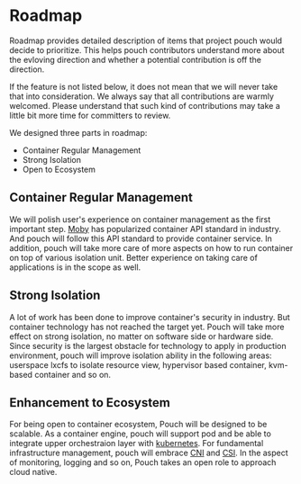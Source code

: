 # Roadmap

Roadmap provides detailed description of items that project pouch would decide to prioritize. This helps pouch contributors understand more about the evloving direction and whether a potential contribution is off the direction.

If the feature is not listed below, it does not mean that we will never take that into consideration. We always say that all contributions are warmly welcomed. Please understand that such kind of contributions may take a little bit more time for committers to review.

We designed three parts in roadmap:

* Container Regular Management
* Strong Isolation
* Open to Ecosystem

## Container Regular Management

We will polish user's experience on container management as the first important step. [Moby](https://github.com/moby/moby) has popularized container API standard in industry. And pouch will follow this API standard to provide container service. In addition, pouch will take more care of more aspects on how to run container on top of various isolation unit. Better experience on taking care of applications is in the scope as well.

## Strong Isolation

A lot of work has been done to improve container's security in industry. But container technology has not reached the target yet. Pouch will take more effect on strong isolation, no matter on software side or hardware side. Since security is the largest obstacle for technology to apply in production environment, pouch will improve isolation ability in the following areas: userspace lxcfs to isolate resource view, hypervisor based container, kvm-based container and so on.

## Enhancement to Ecosystem

For being open to container ecosystem, Pouch will be designed to be scalable. As a container engine, pouch will support pod and be able to integrate upper orchestraion layer with [kubernetes](https://github.com/kubernetes/kubernetes). For fundamental infrastructure management, pouch will embrace [CNI](https://github.com/containernetworking/cni) and [CSI](https://github.com/container-storage-interface). In the aspect of monitoring, logging and so on, Pouch takes an open role to approach cloud native. 

